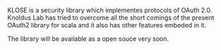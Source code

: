 KLOSE is a security library which implementes protocols of OAuth 2.0.  Knoldus Lab has tried to overcome all the short comings of the present OAuth2 library for scala and it also has other features embeded in it. 

The library will be available as a open souce very soon.
